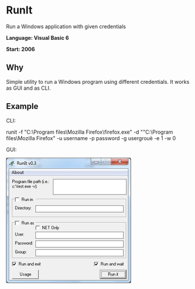 # RunIt
Run a Windows application with given credentials

**Language: Visual Basic 6**

**Start: 2006**

## Why
Simple utility to run a Windows program using different credentials. It works as GUI and as CLI.

## Example

CLI:

runit -f "C:\Program files\Mozilla Firefox\firefox.exe" -d ""C:\Program files\Mozilla Firefox\" -u username -p password -g usergrouè -e 1 -w 0

GUI:

![Example](/images/example.jpg)